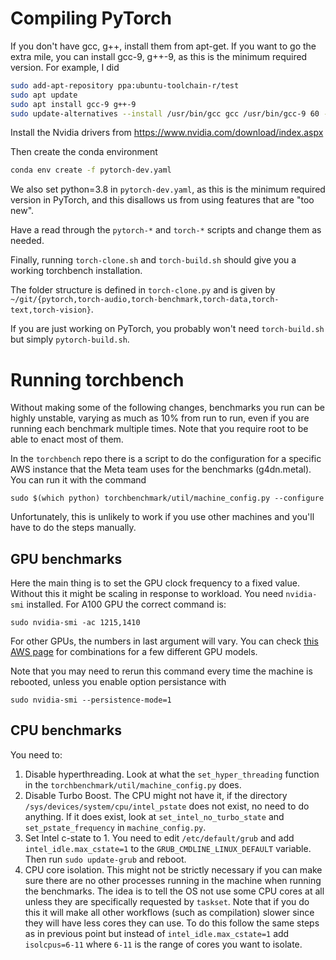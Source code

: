 # Compiling PyTorch

If you don't have gcc, g++, install them from apt-get.
If you want to go the extra mile, you can install gcc-9, g++-9, as this is the minimum required version. For example, I did
```bash
sudo add-apt-repository ppa:ubuntu-toolchain-r/test
sudo apt update
sudo apt install gcc-9 g++-9
sudo update-alternatives --install /usr/bin/gcc gcc /usr/bin/gcc-9 60 --slave /usr/bin/g++ g++ /usr/bin/g++-9 --slave /usr/bin/cc cc /usr/bin/gcc-9 --slave /usr/bin/c++ c++ /usr/bin/g++-9
```

Install the Nvidia drivers from https://www.nvidia.com/download/index.aspx

Then create the conda environment
```bash
conda env create -f pytorch-dev.yaml
```
We also set python=3.8 in `pytorch-dev.yaml`, as this is the minimum required version in PyTorch, and this disallows us from using features that are "too new".

Have a read through the `pytorch-*` and `torch-*` scripts and change them as needed.

Finally, running `torch-clone.sh` and `torch-build.sh` should give you a working torchbench installation.

The folder structure is defined in `torch-clone.py` and is given by `~/git/{pytorch,torch-audio,torch-benchmark,torch-data,torch-text,torch-vision}`.

If you are just working on PyTorch, you probably won't need `torch-build.sh` but simply `pytorch-build.sh`.


# Running torchbench

Without making some of the following changes, benchmarks you run can be highly unstable, varying as much as 10% from run to run, even if you are running each benchmark multiple times. Note that you require root to be able to enact most of them.

In the `torchbench` repo there is a script to do the configuration for a specific AWS instance that the Meta team uses for the benchmarks (g4dn.metal). You can run it with the command

```
sudo $(which python) torchbenchmark/util/machine_config.py --configure
```

Unfortunately, this is unlikely to work if you use other machines and you'll have to do the steps manually.

## GPU benchmarks

Here the main thing is to set the GPU clock frequency to a fixed value. Without this it might be scaling in response to workload. You need `nvidia-smi` installed. For A100 GPU the correct command is:

`sudo nvidia-smi -ac 1215,1410`

For other GPUs, the numbers in last argument will vary. You can check
[this AWS page](https://docs.amazonaws.cn/en_us/AWSEC2/latest/UserGuide/optimize_gpu.html) for combinations for a few different GPU models.

Note that you may need to rerun this command every time the machine is rebooted, unless you enable option persistance with

`sudo nvidia-smi --persistence-mode=1`

## CPU benchmarks

You need to:

1. Disable hyperthreading. Look at what the `set_hyper_threading` function in the `torchbenchmark/util/machine_config.py` does.
2. Disable Turbo Boost. The CPU might not have it, if the directory `/sys/devices/system/cpu/intel_pstate` does not exist, no need to do anything. If it does exist, look at `set_intel_no_turbo_state` and `set_pstate_frequency` in `machine_config.py`.
3. Set Intel c-state to 1. You need to edit `/etc/default/grub` and add `intel_idle.max_cstate=1` to the `GRUB_CMDLINE_LINUX_DEFAULT` variable. Then run `sudo update-grub` and reboot.
3. CPU core isolation. This might not be strictly necessary if you can make sure there are no other processes running in the machine when running the benchmarks. The idea is to tell the OS not use some CPU cores at all unless they are specifically requested by `taskset`. Note that if you do this it will make all other workflows (such as compilation) slower since they will have less cores they can use.  To do this follow the same steps as in previous point but instead of `intel_idle.max_cstate=1` add `isolcpus=6-11` where `6-11` is the range of cores you want to isolate.
